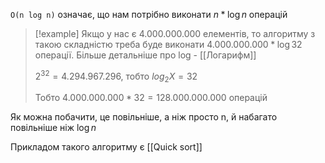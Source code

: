 
`O(n log n)` означає, що нам потрібно виконати $n * \log n$ операцій

> [!example]
> Якщо у нас є $4.000.000.000$ елементів, то алгоритму з такою складністю треба буде виконати $4.000.000.000 * \log 32$ операції. Більше детальніше про log - [[Логарифм]]
> 
> $2^{32} = 4.294.967.296$, тобто $log_2 X = 32$
> 
> Тобто $4.000.000.000 * 32 = 128.000.000.000$ операцій

Як можна побачити, це повільніше, а ніж просто n, й набагато повільніше ніж $\log n$

Прикладом такого алгоритму є [[Quick sort]]
